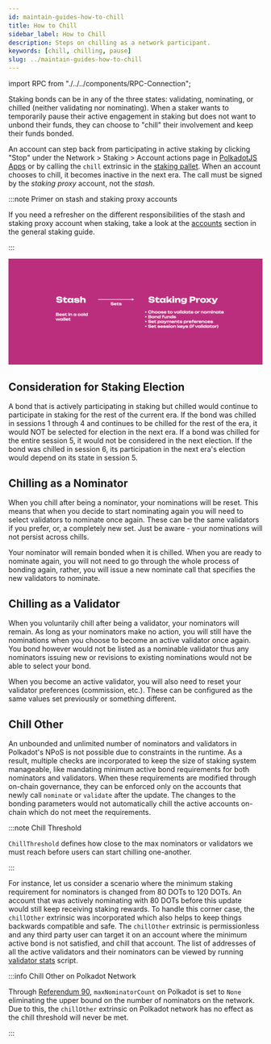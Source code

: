 ```yaml
---
id: maintain-guides-how-to-chill
title: How to Chill
sidebar_label: How to Chill
description: Steps on chilling as a network participant.
keywords: [chill, chilling, pause]
slug: ../maintain-guides-how-to-chill
---
```


import RPC from "./../../components/RPC-Connection";

Staking bonds can be in any of the three states: validating, nominating, or chilled (neither
validating nor nominating). When a staker wants to temporarily pause their active engagement in
staking but does not want to unbond their funds, they can choose to "chill" their involvement and
keep their funds bonded.

An account can step back from participating in active staking by clicking "Stop" under the Network >
Staking > Account actions page in [PolkadotJS Apps](https://polkadot.js.org/apps) or by calling the
`chill` extrinsic in the
[staking pallet](https://paritytech.github.io/substrate/master/pallet_staking/pallet/enum.Call.html#variant.chill).
When an account chooses to chill, it becomes inactive in the next era. The call must be signed by
the _staking proxy_ account, not the _stash_.

:::note Primer on stash and staking proxy accounts

If you need a refresher on the different responsibilities of the stash and staking proxy account
when staking, take a look at the [accounts](../learn/learn-staking.md#accounts) section in the
general staking guide.

:::

![staking](../assets/NPoS/staking-keys-stash-proxy.png)

## Consideration for Staking Election

A bond that is actively participating in staking but chilled would continue to participate in
staking for the rest of the current era. If the bond was chilled in sessions 1 through 4 and
continues to be chilled for the rest of the era, it would NOT be selected for election in the next
era. If a bond was chilled for the entire session 5, it would not be considered in the next
election. If the bond was chilled in session 6, its participation in the next era's election would
depend on its state in session 5.

## Chilling as a Nominator

When you chill after being a nominator, your nominations will be reset. This means that when you
decide to start nominating again you will need to select validators to nominate once again. These
can be the same validators if you prefer, or, a completely new set. Just be aware - your nominations
will not persist across chills.

Your nominator will remain bonded when it is chilled. When you are ready to nominate again, you will
not need to go through the whole process of bonding again, rather, you will issue a new nominate
call that specifies the new validators to nominate.

## Chilling as a Validator

When you voluntarily chill after being a validator, your nominators will remain. As long as your
nominators make no action, you will still have the nominations when you choose to become an active
validator once again. You bond however would not be listed as a nominable validator thus any
nominators issuing new or revisions to existing nominations would not be able to select your bond.

When you become an active validator, you will also need to reset your validator preferences
(commission, etc.). These can be configured as the same values set previously or something
different.

## Chill Other

An unbounded and unlimited number of nominators and validators in Polkadot's NPoS is not possible
due to constraints in the runtime. As a result, multiple checks are incorporated to keep the size of
staking system manageable, like mandating minimum active bond requirements for both nominators and
validators. When these requirements are modified through on-chain governance, they can be enforced
only on the accounts that newly call `nominate` or `validate` after the update. The changes to the
bonding parameters would not automatically chill the active accounts on-chain which do not meet the
requirements.

:::note Chill Threshold

`ChillThreshold` defines how close to the max nominators or validators we must reach before users
can start chilling one-another.

:::

For instance, let us consider a scenario where the minimum staking requirement for nominators is
changed from 80 DOTs to 120 DOTs. An account that was actively nominating with 80 DOTs before this
update would still keep receiving staking rewards. To handle this corner case, the `chillOther`
extrinsic was incorporated which also helps to keep things backwards compatible and safe. The
`chillOther` extrinsic is permissionless and any third party user can target it on an account where
the minimum active bond is not satisfied, and chill that account. The list of addresses of all the
active validators and their nominators can be viewed by running
[validator stats](https://github.com/w3f/validator-stats) script.

:::info Chill Other on Polkadot Network

Through [Referendum 90](https://polkadot.polkassembly.io/referendum/90), `maxNominatorCount` on
Polkadot is set to `None` eliminating the upper bound on the number of nominators on the network.
Due to this, the `chillOther` extrinsic on Polkadot network has no effect as the chill threshold
will never be met.

:::
